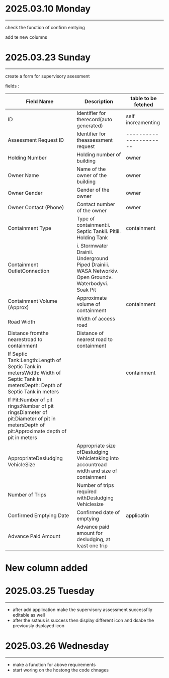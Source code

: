 # 2025.03.10 Monday

---

check the function of confirm emtying

add te new columns

# 2025.03.23 Sunday

---

create a form for supervisory asessment

fields :

| Field Name                                                                                                                             | Description                                                                                            | table to be fetched    |
| -------------------------------------------------------------------------------------------------------------------------------------- | ------------------------------------------------------------------------------------------------------ | ---------------------- |
| ID                                                                                                                                     | Identifier for therecord(auto generated)                                                               | self increamenting     |
| Assessment Request ID                                                                                                                  | Identifier for theassessment request                                                                   | ---------------------- |
| Holding Number                                                                                                                         | Holding number of building                                                                             | owner                  |
| Owner Name                                                                                                                             | Name of the owner of the building                                                                      | owner                  |
| Owner Gender                                                                                                                           | Gender of the owner                                                                                    | owner                  |
| Owner Contact (Phone)                                                                                                                  | Contact number of the owner                                                                            | owner                  |
| Containment Type                                                                                                                       | Type of containment:i. Septic Tankii. Pitiii. Holding Tank                                             | containment            |
| Containment OutletConnection                                                                                                           | i. Stormwater Drainii. Underground Piped Drainiii. WASA Networkiv. Open Groundv. Waterbodyvi. Soak Pit |                        |
| Containment Volume (Approx)                                                                                                            | Approximate volume of containment                                                                      | containment            |
| Road Width                                                                                                                             | Width of access road                                                                                   |                        |
| Distance fromthe nearestroad to containment                                                                                            | Distance of nearest road to containment                                                                |                        |
| If Septic Tank:Length:Length of Septic Tank in metersWidth: Width of Septic Tank in metersDepth: Depth of Septic Tank in meters        |                                                                                                        | containment            |
| If Pit:Number of pit rings:Number of pit ringsDiameter of pit:Diameter of pit in metersDepth of pit:Approximate depth of pit in meters |                                                                                                        |                        |
| AppropriateDesludging VehicleSize                                                                                                      | Appropriate size ofDesludging Vehicletaking into accountroad width and size of containment             |                        |
| Number of Trips                                                                                                                        | Number of trips required withDesludging Vehiclesize                                                    |                        |
| Confirmed Emptying Date                                                                                                                | Confirmed date of emptying                                                                             | applicatin             |
| Advance Paid Amount                                                                                                                    | Advance paid amount for desludging, at least one trip                                                  |                        |

# New column added

# 2025.03.25 Tuesday

---

- after add application make the supervisory assessment successflly editable as well
- after the sstaus is success then display different icon and dsabe the previously dsplayed icon

# 2025.03.26 Wednesday

---

- make a function for above requirements 
- start woring on the hostong the code chnages
